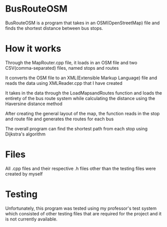 # BusRouteOSM

BusRouteOSM is a program that takes in an OSM(OpenStreetMap) file and finds the shortest distance between bus stops.

# How it works

Through the MapRouter.cpp file, it loads in an OSM file and two CSV(comma-separated) files, named stops and routes

It converts the OSM file to an XML(Extensible Markup Language) file and reads the data using XMLReader.cpp that I have created

It takes in the data through the LoadMapsandRoutes function and loads the entirety of the bus route system while calculating the distance using the Haversine distance method

After creating the general layout of the map, the function reads in the stop and route file and generates the routes for each bus

The overall program can find the shortest path from each stop using Dijkstra's algorithm

# Files

All .cpp files and their respective .h files other than the testing files were created by myself

# Testing

Unfortunately, this program was tested using my professor's test system which consisted of other testing files that are required for the project and it is not currently available.


